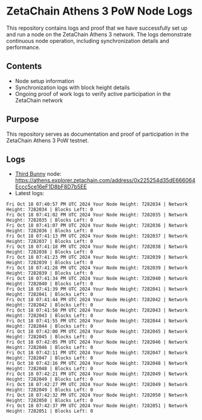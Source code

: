 # ZetaChain Athens 3 PoW Node Logs
This repository contains logs and proof that we have successfully set up and run a node on the ZetaChain Athens 3 network. The logs demonstrate continuous node operation, including synchronization details and performance.

## Contents
- Node setup information
- Synchronization logs with block height details
- Ongoing proof of work logs to verify active participation in the ZetaChain network

## Purpose
This repository serves as documentation and proof of participation in the ZetaChain Athens 3 PoW testnet.

## Logs

- [Third Bunny](https://thirdbunny.xyz/) node: https://athens.explorer.zetachain.com/address/0x225254d35dE666064Eccc5ce16eF1D8bF8D7b5EE
- Latest logs:
```
Fri Oct 18 07:40:57 PM UTC 2024 Your Node Height: 7282034 | Network Height: 7282034 | Blocks Left: 0
Fri Oct 18 07:41:02 PM UTC 2024 Your Node Height: 7282035 | Network Height: 7282035 | Blocks Left: 0
Fri Oct 18 07:41:07 PM UTC 2024 Your Node Height: 7282036 | Network Height: 7282036 | Blocks Left: 0
Fri Oct 18 07:41:13 PM UTC 2024 Your Node Height: 7282037 | Network Height: 7282037 | Blocks Left: 0
Fri Oct 18 07:41:18 PM UTC 2024 Your Node Height: 7282038 | Network Height: 7282038 | Blocks Left: 0
Fri Oct 18 07:41:23 PM UTC 2024 Your Node Height: 7282039 | Network Height: 7282039 | Blocks Left: 0
Fri Oct 18 07:41:28 PM UTC 2024 Your Node Height: 7282039 | Network Height: 7282039 | Blocks Left: 0
Fri Oct 18 07:41:34 PM UTC 2024 Your Node Height: 7282040 | Network Height: 7282040 | Blocks Left: 0
Fri Oct 18 07:41:39 PM UTC 2024 Your Node Height: 7282041 | Network Height: 7282041 | Blocks Left: 0
Fri Oct 18 07:41:44 PM UTC 2024 Your Node Height: 7282042 | Network Height: 7282042 | Blocks Left: 0
Fri Oct 18 07:41:50 PM UTC 2024 Your Node Height: 7282043 | Network Height: 7282043 | Blocks Left: 0
Fri Oct 18 07:41:55 PM UTC 2024 Your Node Height: 7282044 | Network Height: 7282044 | Blocks Left: 0
Fri Oct 18 07:42:00 PM UTC 2024 Your Node Height: 7282045 | Network Height: 7282045 | Blocks Left: 0
Fri Oct 18 07:42:05 PM UTC 2024 Your Node Height: 7282046 | Network Height: 7282046 | Blocks Left: 0
Fri Oct 18 07:42:11 PM UTC 2024 Your Node Height: 7282047 | Network Height: 7282047 | Blocks Left: 0
Fri Oct 18 07:42:16 PM UTC 2024 Your Node Height: 7282048 | Network Height: 7282048 | Blocks Left: 0
Fri Oct 18 07:42:21 PM UTC 2024 Your Node Height: 7282049 | Network Height: 7282049 | Blocks Left: 0
Fri Oct 18 07:42:27 PM UTC 2024 Your Node Height: 7282049 | Network Height: 7282049 | Blocks Left: 0
Fri Oct 18 07:42:32 PM UTC 2024 Your Node Height: 7282050 | Network Height: 7282050 | Blocks Left: 0
Fri Oct 18 07:42:37 PM UTC 2024 Your Node Height: 7282051 | Network Height: 7282051 | Blocks Left: 0
```
